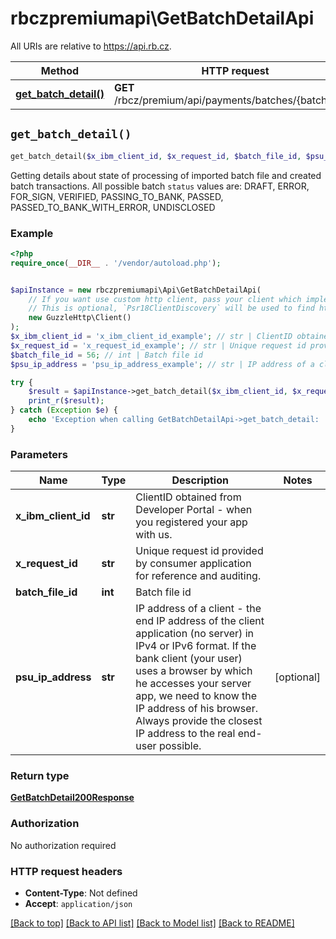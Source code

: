 # rbczpremiumapi\GetBatchDetailApi

All URIs are relative to https://api.rb.cz.

Method | HTTP request | Description
------------- | ------------- | -------------
[**get_batch_detail()**](GetBatchDetailApi.md#get_batch_detail) | **GET** /rbcz/premium/api/payments/batches/{batchFileId} | 


## `get_batch_detail()`

```php
get_batch_detail($x_ibm_client_id, $x_request_id, $batch_file_id, $psu_ip_address): GetBatchDetail200Response
```



Getting details about state of processing of imported batch file and created batch transactions.  All possible batch `status` values are: DRAFT, ERROR, FOR_SIGN, VERIFIED, PASSING_TO_BANK, PASSED, PASSED_TO_BANK_WITH_ERROR, UNDISCLOSED

### Example

```php
<?php
require_once(__DIR__ . '/vendor/autoload.php');


$apiInstance = new rbczpremiumapi\Api\GetBatchDetailApi(
    // If you want use custom http client, pass your client which implements `Psr\Http\Client\ClientInterface`.
    // This is optional, `Psr18ClientDiscovery` will be used to find http client. For instance `GuzzleHttp\Client` implements that interface
    new GuzzleHttp\Client()
);
$x_ibm_client_id = 'x_ibm_client_id_example'; // str | ClientID obtained from Developer Portal - when you registered your app with us.
$x_request_id = 'x_request_id_example'; // str | Unique request id provided by consumer application for reference and auditing.
$batch_file_id = 56; // int | Batch file id 
$psu_ip_address = 'psu_ip_address_example'; // str | IP address of a client - the end IP address of the client application (no server) in IPv4 or IPv6 format. If the bank client (your user) uses a browser by which he accesses your server app, we need to know the IP address of his browser. Always provide the closest IP address to the real end-user possible.

try {
    $result = $apiInstance->get_batch_detail($x_ibm_client_id, $x_request_id, $batch_file_id, $psu_ip_address);
    print_r($result);
} catch (Exception $e) {
    echo 'Exception when calling GetBatchDetailApi->get_batch_detail: ', $e->getMessage(), PHP_EOL;
}
```

### Parameters

Name | Type | Description  | Notes
------------- | ------------- | ------------- | -------------
 **x_ibm_client_id** | **str**| ClientID obtained from Developer Portal - when you registered your app with us. |
 **x_request_id** | **str**| Unique request id provided by consumer application for reference and auditing. |
 **batch_file_id** | **int**| Batch file id  |
 **psu_ip_address** | **str**| IP address of a client - the end IP address of the client application (no server) in IPv4 or IPv6 format. If the bank client (your user) uses a browser by which he accesses your server app, we need to know the IP address of his browser. Always provide the closest IP address to the real end-user possible. | [optional]

### Return type

[**GetBatchDetail200Response**](../Model/GetBatchDetail200Response.md)

### Authorization

No authorization required

### HTTP request headers

- **Content-Type**: Not defined
- **Accept**: `application/json`

[[Back to top]](#) [[Back to API list]](../../README.md#endpoints)
[[Back to Model list]](../../README.md#models)
[[Back to README]](../../README.md)
